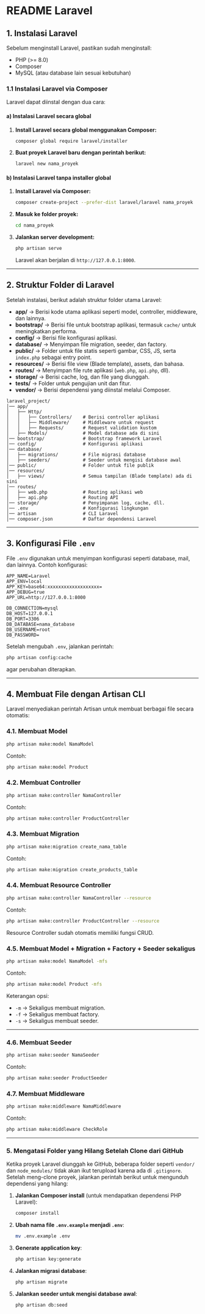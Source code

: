 <!-- # Laravel Project

## Install

1. **XAMPP** – Unduh dan instal [XAMPP](https://www.apachefriends.org/download.html)
   untuk menjalankan server lokal.
2. **Composer** – Unduh dan instal [Composer](https://getcomposer.org/download/)
   untuk manajemen dependensi PHP.

## Buat Project Laravel

Instal Laravel secara global menggunakan Composer:

```sh
composer global require laravel/installer
```

Buat proyek Laravel baru dengan perintah berikut:

```sh
laravel new nama-proyek
```

Atau menggunakan Composer tanpa Laravel installer:

```sh
composer create-project --prefer-dist laravel/laravel nama-proyek
```

## Konfigurasi

Masuk ke direktori proyek:

```sh
cd nama-proyek
```

Salin file konfigurasi lingkungan:

```sh
cp .env.example .env
```

Generate application key:

```sh
php artisan key:generate
```

## Konfigurasi Database

Edit file `.env` dan sesuaikan konfigurasi database:

```
DB_CONNECTION=mysql
DB_HOST=127.0.0.1
DB_PORT=3306
DB_DATABASE=nama_database
DB_USERNAME=root
DB_PASSWORD=
```

Jalankan migrasi database:

```sh
php artisan migrate
```

## Menjalankan Server

Jalankan server pengembangan Laravel:

```sh
php artisan serve
```

Akses proyek di browser:

```
http://127.0.0.1:8000
```

## Menjalankan Perintah Artisan Lainnya

Clear cache:

```sh
php artisan cache:clear
```

Clear config cache:

```sh
php artisan config:clear
```

## Menjalankan Laravel di XAMPP

Jika menggunakan XAMPP, pastikan Apache dan MySQL sedang berjalan. Sesuaikan
konfigurasi database di `.env` dengan informasi XAMPP Anda.

---

## buat file

- buat controller

```sh
php artisan make:controller <nama controller(huruf besar)> --resource
```

- buat seeder

```sh
php artisan make:seeder <nama seeder>
```

- buat model

```sh
php artisan make:model <nama model>
```

untuk langsung dibuat migration tambahkan -m

```sh
php artisan make:model <nama model> -m
```

## install file

- php artisan migrate

```sh
php artisan db:seeder
```

- php artisan seeder

```sh
php artisan db:seed -
```

- install

```sh
composer install
rename .env.example jadi .env
php artisan migrate
php artisan db:seed

```

### catatan

- membuat layouts
- memakai Route::resource
- penggunaan yield, extends, section -->

<!-- # Laravel Project

## Persyaratan

Sebelum memulai proyek Laravel, pastikan Anda telah menginstal beberapa alat berikut:

1. **XAMPP** – Unduh dan instal [XAMPP](https://www.apachefriends.org/download.html)
   untuk menjalankan server lokal.
2. **Composer** – Unduh dan instal [Composer](https://getcomposer.org/download/)
   untuk manajemen dependensi PHP.
3. **Node.js & NPM (Opsional)** – Digunakan jika proyek membutuhkan frontend dengan
   Laravel Mix.

## Instalasi Laravel

Laravel dapat diinstal menggunakan Composer dengan dua cara:

1. **Menggunakan Laravel Installer**

   ```sh
   composer global require laravel/installer
   laravel new nama-proyek
   ```

2. **Menggunakan Composer tanpa Laravel Installer**
   ```sh
   composer create-project --prefer-dist laravel/laravel nama-proyek
   ```

## Konfigurasi

Masuk ke direktori proyek dan lakukan beberapa konfigurasi dasar:

```sh
cd nama-proyek
cp .env.example .env
php artisan key:generate
```

### Konfigurasi Database

Edit file `.env` dan sesuaikan konfigurasi database:

```env
DB_CONNECTION=mysql
DB_HOST=127.0.0.1
DB_PORT=3306
DB_DATABASE=nama_database
DB_USERNAME=root
DB_PASSWORD=
```

Jalankan migrasi database:

```sh
php artisan migrate
```

## Struktur Folder dan Konfigurasi `.env`

- **app/** → Berisi kode utama aplikasi (Controllers, Models, Middleware, dll.)
- **routes/** → Berisi definisi rute aplikasi (web.php, api.php, console.php)
- **database/** → Berisi migrasi, seeders, dan factories
- **resources/views/** → Berisi file tampilan (blade templates)
- **config/** → Berisi konfigurasi aplikasi (database, cache, dll.)

## Alur Pembuatan Fitur Baru

### 1. Membuat Database & Konfigurasi .env

Laravel menggunakan database migrations untuk mengelola struktur database. Setelah
mengatur koneksi database di `.env`, jalankan:

```sh
php artisan migrate
```

Jika berhasil, maka Laravel akan membuat tabel default di database seperti
`migrations`, `users`, dll.

### 2. Membuat Model & Migration

Buat model dan migration sekaligus dengan perintah:

```sh
php artisan make:model NamaModel -m
```

Contoh:

```sh
php artisan make:model Post -m
```

Edit file migration di
`database/migrations/xxxx_xx_xx_xxxxxx_create_posts_table.php`:

```php
public function up()
{
    Schema::create('posts', function (Blueprint $table) {
        $table->id();
        $table->string('title');
        $table->text('content');
        $table->timestamps();
    });
}
```

Jalankan migration:

```sh
php artisan migrate
```

### 3. Membuat Controller (dengan Resource Controller)

```sh
php artisan make:controller NamaController --resource
```

Contoh:

```sh
php artisan make:controller PostController --resource
```

Controller ini akan otomatis berada di `app/Http/Controllers/PostController.php`.

### 4. Menentukan Route di `routes/web.php`

Tambahkan route resource:

```php
use App\Http\Controllers\PostController;
Route::resource('posts', PostController::class);
```

Dengan ini, Laravel akan otomatis membuat route seperti berikut:

| HTTP Method | URL              | Method di Controller |
| ----------- | ---------------- | -------------------- |
| GET         | /posts           | index()              |
| GET         | /posts/create    | create()             |
| POST        | /posts           | store()              |
| GET         | /posts/{id}      | show()               |
| GET         | /posts/{id}/edit | edit()               |
| PUT/PATCH   | /posts/{id}      | update()             |
| DELETE      | /posts/{id}      | destroy()            |

### 5. Implementasi Controller

Edit `app/Http/Controllers/PostController.php`:

```php
use App\Models\Post;
use Illuminate\Http\Request;

class PostController extends Controller
{
    public function index()
    {
        $posts = Post::all();
        return view('posts.index', compact('posts'));
    }

    public function create()
    {
        return view('posts.create');
    }

    public function store(Request $request)
    {
        Post::create($request->validate([
            'title' => 'required',
            'content' => 'required',
        ]));

        return redirect()->route('posts.index');
    }

    public function show(Post $post)
    {
        return view('posts.show', compact('post'));
    }

    public function edit(Post $post)
    {
        return view('posts.edit', compact('post'));
    }

    public function update(Request $request, Post $post)
    {
        $post->update($request->validate([
            'title' => 'required',
            'content' => 'required',
        ]));

        return redirect()->route('posts.index');
    }

    public function destroy(Post $post)
    {
        $post->delete();
        return redirect()->route('posts.index');
    }
}
```

### 6. Membuat Blade Template untuk View

Buat folder `resources/views/posts` lalu tambahkan file `index.blade.php`:

```blade
@extends('layouts.app')

@section('content')
    <h1>Daftar Post</h1>
    <a href="{{ route('posts.create') }}">Buat Post</a>
    <ul>
        @foreach($posts as $post)
            <li>
                <a href="{{ route('posts.show', $post->id) }}">{{ $post->title }}</a>
                <a href="{{ route('posts.edit', $post->id) }}">Edit</a>
                <form action="{{ route('posts.destroy', $post->id) }}" method="POST">
                    @csrf
                    @method('DELETE')
                    <button type="submit">Hapus</button>
                </form>
            </li>
        @endforeach
    </ul>
@endsection
```

### 7. Menjalankan Laravel

Jalankan server pengembangan:

```sh
php artisan serve
```

Akses proyek di browser:

```arduino
http://127.0.0.1:8000/posts
``` -->

# README Laravel

## 1. Instalasi Laravel

Sebelum menginstall Laravel, pastikan sudah menginstall:

- PHP (>= 8.0)
- Composer
- MySQL (atau database lain sesuai kebutuhan)

### 1.1 Instalasi Laravel via Composer

Laravel dapat diinstal dengan dua cara:

#### a) Instalasi Laravel secara global

1. **Install Laravel secara global menggunakan Composer:**
   ```sh
   composer global require laravel/installer
   ```
2. **Buat proyek Laravel baru dengan perintah berikut:**
   ```sh
   laravel new nama_proyek
   ```

#### b) Instalasi Laravel tanpa installer global

1. **Install Laravel via Composer:**
   ```sh
   composer create-project --prefer-dist laravel/laravel nama_proyek
   ```
2. **Masuk ke folder proyek:**
   ```sh
   cd nama_proyek
   ```
3. **Jalankan server development:**
   ```sh
   php artisan serve
   ```
   Laravel akan berjalan di `http://127.0.0.1:8000`.

---

## 2. Struktur Folder di Laravel

Setelah instalasi, berikut adalah struktur folder utama Laravel:

- **app/** → Berisi kode utama aplikasi seperti model, controller, middleware, dan
  lainnya.
- **bootstrap/** → Berisi file untuk bootstrap aplikasi, termasuk `cache/` untuk
  meningkatkan performa.
- **config/** → Berisi file konfigurasi aplikasi.
- **database/** → Menyimpan file migration, seeder, dan factory.
- **public/** → Folder untuk file statis seperti gambar, CSS, JS, serta `index.php`
  sebagai entry point.
- **resources/** → Berisi file view (Blade template), assets, dan bahasa.
- **routes/** → Menyimpan file rute aplikasi (`web.php`, `api.php`, dll).
- **storage/** → Berisi cache, log, dan file yang diunggah.
- **tests/** → Folder untuk pengujian unit dan fitur.
- **vendor/** → Berisi dependensi yang diinstal melalui Composer.

```
laravel_project/
│── app/
│   ├── Http/
│   │   ├── Controllers/    # Berisi controller aplikasi
│   │   ├── Middleware/     # Middleware untuk request
│   │   ├── Requests/       # Request validation kustom
│   ├── Models/             # Model database ada di sini
│── bootstrap/              # Bootstrap framework Laravel
│── config/                 # Konfigurasi aplikasi
│── database/
│   ├── migrations/         # File migrasi database
│   ├── seeders/            # Seeder untuk mengisi database awal
│── public/                 # Folder untuk file publik
│── resources/
│   ├── views/              # Semua tampilan (Blade template) ada di sini
│── routes/
│   ├── web.php             # Routing aplikasi web
│   ├── api.php             # Routing API
│── storage/                # Penyimpanan log, cache, dll.
│── .env                    # Konfigurasi lingkungan
│── artisan                 # CLI Laravel
│── composer.json           # Daftar dependensi Laravel
```

---

## 3. Konfigurasi File `.env`

File `.env` digunakan untuk menyimpan konfigurasi seperti database, mail, dan
lainnya. Contoh konfigurasi:

```env
APP_NAME=Laravel
APP_ENV=local
APP_KEY=base64:xxxxxxxxxxxxxxxxxxx=
APP_DEBUG=true
APP_URL=http://127.0.0.1:8000

DB_CONNECTION=mysql
DB_HOST=127.0.0.1
DB_PORT=3306
DB_DATABASE=nama_database
DB_USERNAME=root
DB_PASSWORD=
```

Setelah mengubah `.env`, jalankan perintah:

```sh
php artisan config:cache
```

agar perubahan diterapkan.

---

## 4. Membuat File dengan Artisan CLI

Laravel menyediakan perintah Artisan untuk membuat berbagai file secara otomatis:

### 4.1. Membuat Model

```sh
php artisan make:model NamaModel
```

Contoh:

```sh
php artisan make:model Product
```

### 4.2. Membuat Controller

```sh
php artisan make:controller NamaController
```

Contoh:

```sh
php artisan make:controller ProductController
```

### 4.3. Membuat Migration

```sh
php artisan make:migration create_nama_table
```

Contoh:

```sh
php artisan make:migration create_products_table
```

### 4.4. Membuat Resource Controller

```sh
php artisan make:controller NamaController --resource
```

Contoh:

```sh
php artisan make:controller ProductController --resource
```

Resource Controller sudah otomatis memiliki fungsi CRUD.

### 4.5. Membuat Model + Migration + Factory + Seeder sekaligus

```sh
php artisan make:model NamaModel -mfs
```

Contoh:

```sh
php artisan make:model Product -mfs
```

Keterangan opsi:

- `-m` → Sekaligus membuat migration.
- `-f` → Sekaligus membuat factory.
- `-s` → Sekaligus membuat seeder.

---

### 4.6. Membuat Seeder

```sh
php artisan make:seeder NamaSeeder
```

Contoh:

```sh
php artisan make:seeder ProductSeeder
```

### 4.7. Membuat Middleware

```sh
php artisan make:middleware NamaMiddleware
```

Contoh:

```sh
php artisan make:middleware CheckRole
```

---

### 5. Mengatasi Folder yang Hilang Setelah Clone dari GitHub

Ketika proyek Laravel diunggah ke GitHub, beberapa folder seperti `vendor/` dan
`node_modules/` tidak akan ikut terupload karena ada di `.gitignore`. Setelah
meng-clone proyek, jalankan perintah berikut untuk mengunduh dependensi yang hilang:

1. **Jalankan Composer install** (untuk mendapatkan dependensi PHP Laravel):

   ```sh
   composer install
   ```

2. **Ubah nama file `.env.example` menjadi `.env`**:

   ```sh
   mv .env.example .env
   ```

3. **Generate application key**:

   ```sh
   php artisan key:generate
   ```

4. **Jalankan migrasi database**:

   ```sh
   php artisan migrate
   ```

5. **Jalankan seeder untuk mengisi database awal**:
   ```sh
   php artisan db:seed
   ```
